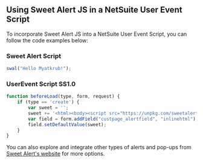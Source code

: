 ## Using Sweet Alert JS in a NetSuite User Event Script

To incorporate Sweet Alert JS into a NetSuite User Event Script, you can follow the code examples below:

### Sweet Alert Script

```javascript
swal("Hello Myatkrub!");
```

### UserEvent Script SS1.0

```javascript
function beforeLoad(type, form, request) {
    if (type == 'create') {
        var sweet = '';
        sweet += '<html><body><script src="https://unpkg.com/sweetalert/dist/sweetalert.min.js"></script><script type=\'text/javascript\'>swal("Hello Myatkrub!")</script></body></html>';
        var field = form.addField("custpage_alertfield", "inlinehtml");
        field.setDefaultValue(sweet);
    }
}
```

You can also explore and integrate other types of alerts and pop-ups from [Sweet Alert's website](https://sweetalert.js.org/) for more options.
